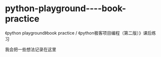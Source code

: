 # python-playground----book-practice
《python playground》book practice  / 《python极客项目编程（第二版）》课后练习

我会把一些想法记录在这里
